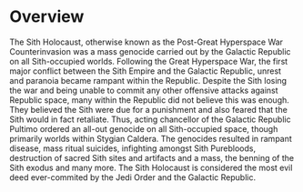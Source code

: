# Overview

The Sith Holocaust, otherwise known as the Post-Great Hyperspace War Counterinvasion was a mass genocide carried out by the Galactic Republic on all Sith-occupied worlds.
Following the Great Hyperspace War, the first major conflict between the Sith Empire and the Galactic Republic, unrest and paranoia became rampant within the Republic.
Despite the Sith losing the war and being unable to commit any other offensive attacks against Republic space, many within the Republic did not believe this was enough.
They believed the Sith were due for a punishment and also feared that the Sith would in fact retaliate.
Thus, acting chancellor of the Galactic Republic Pultimo ordered an all-out genocide on all Sith-occupied space, though primarily worlds within Stygian Caldera.
The genocides resulted in rampant disease, mass ritual suicides, infighting amongst Sith Purebloods, destruction of sacred Sith sites and artifacts and a mass, the benning of the Sith exodus and many more.
The Sith Holocaust is considered the most evil deed ever-commited by the Jedi Order and the Galactic Republic.

